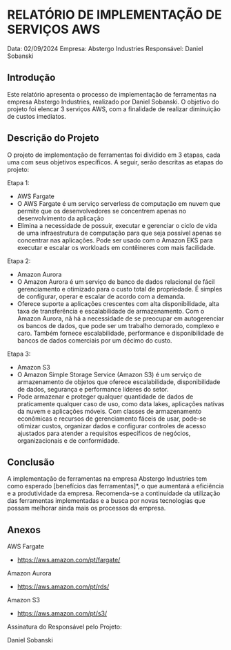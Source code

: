 # RELATÓRIO DE IMPLEMENTAÇÃO DE SERVIÇOS AWS

Data: 02/09/2024
Empresa: Abstergo Industries 
Responsável: Daniel Sobanski

## Introdução
Este relatório apresenta o processo de implementação de ferramentas na empresa Abstergo Industries, realizado por Daniel Sobanski. O objetivo do projeto foi elencar 3 serviços AWS, com a finalidade de realizar diminuição de custos imediatos.

## Descrição do Projeto
O projeto de implementação de ferramentas foi dividido em 3 etapas, cada uma com seus objetivos específicos. A seguir, serão descritas as etapas do projeto:

Etapa 1: 
- AWS Fargate
- O AWS Fargate é um serviço serverless de computação em nuvem que permite que os desenvolvedores se concentrem apenas no desenvolvimento da aplicação
-  Elimina a necessidade de possuir, executar e gerenciar o ciclo de vida de uma infraestrutura de computação para que seja possível apenas se concentrar nas aplicações. Pode ser usado com o Amazon EKS para executar e escalar os workloads em contêineres com mais facilidade.

Etapa 2: 
- Amazon Aurora
- O Amazon Aurora é um serviço de banco de dados relacional de fácil gerenciamento e otimizado para o custo total de propriedade. É simples de configurar, operar e escalar de acordo com a demanda.
- Oferece suporte a aplicações crescentes com alta disponibilidade, alta taxa de transferência e escalabilidade de armazenamento. Com o Amazon Aurora, nã há a necessidade de se preocupar em autogerenciar os bancos de dados, que pode ser um trabalho demorado, complexo e caro. Também fornece escalabilidade, performance e disponibilidade de bancos de dados comerciais por um décimo do custo.

Etapa 3: 
- Amazon S3
- O Amazon Simple Storage Service (Amazon S3) é um serviço de armazenamento de objetos que oferece escalabilidade, disponibilidade de dados, segurança e performance líderes do setor.
- Pode armazenar e proteger qualquer quantidade de dados de praticamente qualquer caso de uso, como data lakes, aplicações nativas da nuvem e aplicações móveis. Com classes de armazenamento econômicas e recursos de gerenciamento fáceis de usar, pode-se otimizar custos, organizar dados e configurar controles de acesso ajustados para atender a requisitos específicos de negócios, organizacionais e de conformidade.



## Conclusão
A implementação de ferramentas na empresa Abstergo Industries tem como esperado [benefícios das ferramentas]*, o que aumentará a eficiência e a produtividade da empresa. Recomenda-se a continuidade da utilização das ferramentas implementadas e a busca por novas tecnologias que possam melhorar ainda mais os processos da empresa.

## Anexos

AWS Fargate
- https://aws.amazon.com/pt/fargate/

Amazon Aurora
- https://aws.amazon.com/pt/rds/

Amazon S3
- https://aws.amazon.com/pt/s3/

Assinatura do Responsável pelo Projeto:

Daniel Sobanski